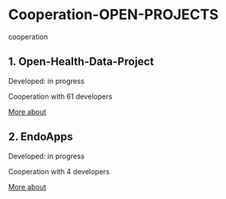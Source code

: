 # Cooperation-OPEN-PROJECTS
cooperation 

## 1. Open-Health-Data-Project 

Developed: in progress

Cooperation with 61 developers

[More about](https://github.com/Open-Health-Data-Project)

## 2. EndoApps

Developed: in progress

Cooperation with 4 developers

[More about](https://github.com/EndoApps)
